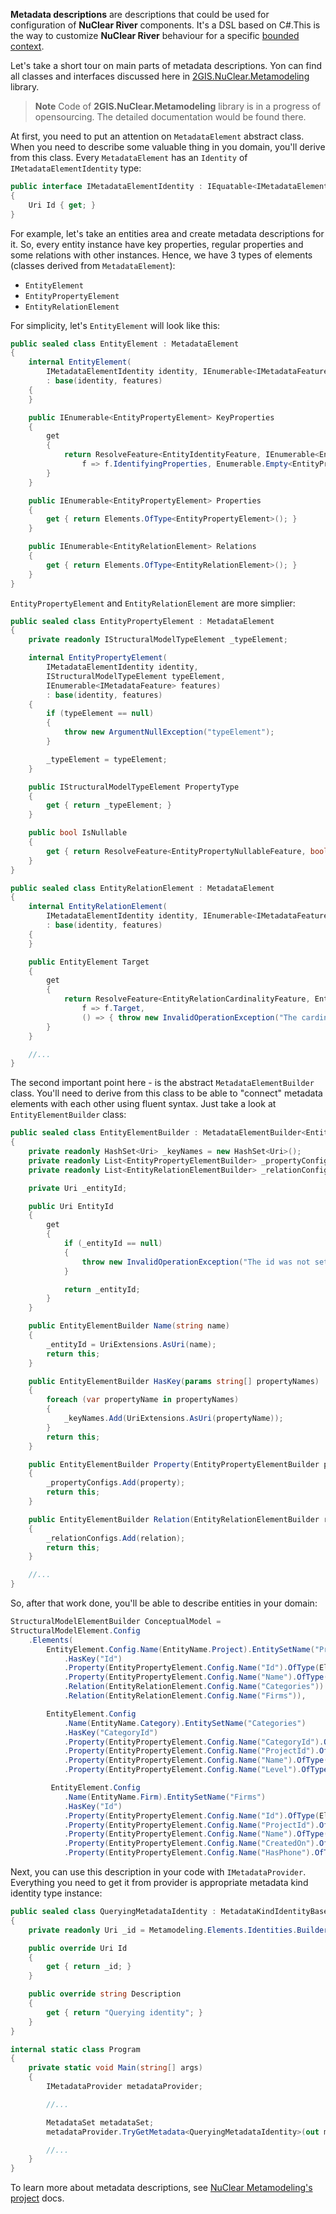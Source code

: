 **Metadata descriptions** are descriptions that could be used for configuration of **NuClear River** components. It's a DSL based on C#.This is the way to customize **NuClear River** behaviour for a specific [bounded context](http://martinfowler.com/bliki/BoundedContext.html). 

Let's take a short tour on main parts of metadata descriptions. Yon can find all classes and interfaces discussed here in [2GIS.NuClear.Metamodeling](#) library.

> **Note** Code of **2GIS.NuClear.Metamodeling** library is in a progress of opensourcing. The detailed documentation would be found there.

At first, you need to put an attention on `MetadataElement` abstract class. When you need to describe some valuable thing in you domain, you'll derive from this class. Every `MetadataElement` has an `Identity` of `IMetadataElementIdentity` type:

```csharp
public interface IMetadataElementIdentity : IEquatable<IMetadataElementIdentity>
{
    Uri Id { get; }
}
```

For example, let's take an entities area and create metadata descriptions for it. So, every entity instance have key properties, regular properties and some relations with other instances. Hence, we have 3 types of elements (classes derived from `MetadataElement`):

* `EntityElement`
* `EntityPropertyElement`
* `EntityRelationElement`

For simplicity, let's `EntityElement` will look like this:

```csharp
public sealed class EntityElement : MetadataElement
{
    internal EntityElement(
    	IMetadataElementIdentity identity, IEnumerable<IMetadataFeature> features)
        : base(identity, features)
    {
    }

    public IEnumerable<EntityPropertyElement> KeyProperties
    {
        get
        {
            return ResolveFeature<EntityIdentityFeature, IEnumerable<EntityPropertyElement>>(
        		f => f.IdentifyingProperties, Enumerable.Empty<EntityPropertyElement>());
        }
    }

    public IEnumerable<EntityPropertyElement> Properties
    {
        get { return Elements.OfType<EntityPropertyElement>(); }
    }

    public IEnumerable<EntityRelationElement> Relations
    {
        get { return Elements.OfType<EntityRelationElement>(); }
    }
}
```

`EntityPropertyElement` and `EntityRelationElement` are more simplier:

```csharp
public sealed class EntityPropertyElement : MetadataElement
{
    private readonly IStructuralModelTypeElement _typeElement;

    internal EntityPropertyElement(
    	IMetadataElementIdentity identity, 
    	IStructuralModelTypeElement typeElement, 
    	IEnumerable<IMetadataFeature> features)
        : base(identity, features)
    {
        if (typeElement == null)
        {
            throw new ArgumentNullException("typeElement");
        }

        _typeElement = typeElement;
    }

    public IStructuralModelTypeElement PropertyType
    {
        get { return _typeElement; }
    }

    public bool IsNullable
    {
        get { return ResolveFeature<EntityPropertyNullableFeature, bool>(f => f.IsNullable); }
    }
}

public sealed class EntityRelationElement : MetadataElement
{
    internal EntityRelationElement(
    	IMetadataElementIdentity identity, IEnumerable<IMetadataFeature> features)
        : base(identity, features)
    {
    }

    public EntityElement Target
    {
        get
        {
            return ResolveFeature<EntityRelationCardinalityFeature, EntityElement>(
                f => f.Target,
                () => { throw new InvalidOperationException("The cardinality was not specified."); });
        }
    }

    //...
}
```

The second important point here - is the abstract `MetadataElementBuilder` class. You'll need to derive from this class to be able to "connect" metadata elements with each other using fluent syntax. Just take a look at `EntityElementBuilder` class:

```csharp
public sealed class EntityElementBuilder : MetadataElementBuilder<EntityElementBuilder, EntityElement>
{
    private readonly HashSet<Uri> _keyNames = new HashSet<Uri>();
    private readonly List<EntityPropertyElementBuilder> _propertyConfigs = new List<EntityPropertyElementBuilder>();
    private readonly List<EntityRelationElementBuilder> _relationConfigs = new List<EntityRelationElementBuilder>();

    private Uri _entityId;

    public Uri EntityId
    {
        get
        {
            if (_entityId == null)
            {
                throw new InvalidOperationException("The id was not set.");
            }

            return _entityId;
        }
    }

    public EntityElementBuilder Name(string name)
    {
        _entityId = UriExtensions.AsUri(name);
        return this;
    }

    public EntityElementBuilder HasKey(params string[] propertyNames)
    {
        foreach (var propertyName in propertyNames)
        {
            _keyNames.Add(UriExtensions.AsUri(propertyName));
        }
        return this;
    }

    public EntityElementBuilder Property(EntityPropertyElementBuilder property)
    {
        _propertyConfigs.Add(property);
        return this;
    }

    public EntityElementBuilder Relation(EntityRelationElementBuilder relation)
    {
        _relationConfigs.Add(relation);
        return this;
    }

    //...
}
```

So, after that work done, you'll be able to describe entities in your domain:

```csharp
StructuralModelElementBuilder ConceptualModel =
StructuralModelElement.Config
    .Elements(
        EntityElement.Config.Name(EntityName.Project).EntitySetName("Projects")
            .HasKey("Id")
            .Property(EntityPropertyElement.Config.Name("Id").OfType(ElementaryTypeKind.Int64))
            .Property(EntityPropertyElement.Config.Name("Name").OfType(ElementaryTypeKind.String))
            .Relation(EntityRelationElement.Config.Name("Categories"))
            .Relation(EntityRelationElement.Config.Name("Firms")),

        EntityElement.Config
            .Name(EntityName.Category).EntitySetName("Categories")
            .HasKey("CategoryId")
            .Property(EntityPropertyElement.Config.Name("CategoryId").OfType(ElementaryTypeKind.Int64))
            .Property(EntityPropertyElement.Config.Name("ProjectId").OfType(ElementaryTypeKind.Int64))
            .Property(EntityPropertyElement.Config.Name("Name").OfType(ElementaryTypeKind.String))
            .Property(EntityPropertyElement.Config.Name("Level").OfType(ElementaryTypeKind.Int32)),

         EntityElement.Config
            .Name(EntityName.Firm).EntitySetName("Firms")
            .HasKey("Id")
            .Property(EntityPropertyElement.Config.Name("Id").OfType(ElementaryTypeKind.Int64))
            .Property(EntityPropertyElement.Config.Name("ProjectId").OfType(ElementaryTypeKind.Int64))
            .Property(EntityPropertyElement.Config.Name("Name").OfType(ElementaryTypeKind.String))
            .Property(EntityPropertyElement.Config.Name("CreatedOn").OfType(ElementaryTypeKind.DateTimeOffset))
            .Property(EntityPropertyElement.Config.Name("HasPhone").OfType(ElementaryTypeKind.Boolean));
```

Next, you can use this description in your code with `IMetadataProvider`. Everything you need to get it from provider is appropriate metadata kind identity type instance:

```csharp
public sealed class QueryingMetadataIdentity : MetadataKindIdentityBase<QueryingMetadataIdentity>
{
    private readonly Uri _id = Metamodeling.Elements.Identities.Builder.Metadata.Id.For("Querying");

    public override Uri Id
    {
        get { return _id; }
    }

    public override string Description
    {
        get { return "Querying identity"; }
    }
}

internal static class Program
{
    private static void Main(string[] args)
    {
        IMetadataProvider metadataProvider;

        //...

        MetadataSet metadataSet;
        metadataProvider.TryGetMetadata<QueryingMetadataIdentity>(out metadataSet);

        //...
    }
}
```

To learn more about metadata descriptions, see [NuClear Metamodeling's project](#) docs.